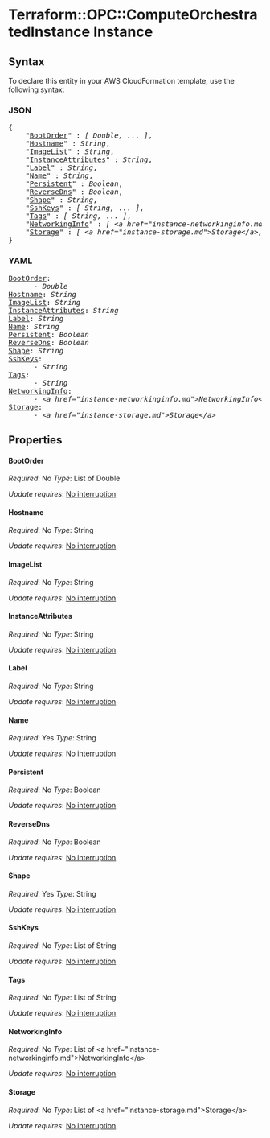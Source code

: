 # Terraform::OPC::ComputeOrchestratedInstance Instance

## Syntax

To declare this entity in your AWS CloudFormation template, use the following syntax:

### JSON

<pre>
{
    "<a href="#bootorder" title="BootOrder">BootOrder</a>" : <i>[ Double, ... ]</i>,
    "<a href="#hostname" title="Hostname">Hostname</a>" : <i>String</i>,
    "<a href="#imagelist" title="ImageList">ImageList</a>" : <i>String</i>,
    "<a href="#instanceattributes" title="InstanceAttributes">InstanceAttributes</a>" : <i>String</i>,
    "<a href="#label" title="Label">Label</a>" : <i>String</i>,
    "<a href="#name" title="Name">Name</a>" : <i>String</i>,
    "<a href="#persistent" title="Persistent">Persistent</a>" : <i>Boolean</i>,
    "<a href="#reversedns" title="ReverseDns">ReverseDns</a>" : <i>Boolean</i>,
    "<a href="#shape" title="Shape">Shape</a>" : <i>String</i>,
    "<a href="#sshkeys" title="SshKeys">SshKeys</a>" : <i>[ String, ... ]</i>,
    "<a href="#tags" title="Tags">Tags</a>" : <i>[ String, ... ]</i>,
    "<a href="#networkinginfo" title="NetworkingInfo">NetworkingInfo</a>" : <i>[ &lt;a href=&#34;instance-networkinginfo.md&#34;&gt;NetworkingInfo&lt;/a&gt;, ... ]</i>,
    "<a href="#storage" title="Storage">Storage</a>" : <i>[ &lt;a href=&#34;instance-storage.md&#34;&gt;Storage&lt;/a&gt;, ... ]</i>
}
</pre>

### YAML

<pre>
<a href="#bootorder" title="BootOrder">BootOrder</a>: <i>
      - Double</i>
<a href="#hostname" title="Hostname">Hostname</a>: <i>String</i>
<a href="#imagelist" title="ImageList">ImageList</a>: <i>String</i>
<a href="#instanceattributes" title="InstanceAttributes">InstanceAttributes</a>: <i>String</i>
<a href="#label" title="Label">Label</a>: <i>String</i>
<a href="#name" title="Name">Name</a>: <i>String</i>
<a href="#persistent" title="Persistent">Persistent</a>: <i>Boolean</i>
<a href="#reversedns" title="ReverseDns">ReverseDns</a>: <i>Boolean</i>
<a href="#shape" title="Shape">Shape</a>: <i>String</i>
<a href="#sshkeys" title="SshKeys">SshKeys</a>: <i>
      - String</i>
<a href="#tags" title="Tags">Tags</a>: <i>
      - String</i>
<a href="#networkinginfo" title="NetworkingInfo">NetworkingInfo</a>: <i>
      - &lt;a href=&#34;instance-networkinginfo.md&#34;&gt;NetworkingInfo&lt;/a&gt;</i>
<a href="#storage" title="Storage">Storage</a>: <i>
      - &lt;a href=&#34;instance-storage.md&#34;&gt;Storage&lt;/a&gt;</i>
</pre>

## Properties

#### BootOrder

_Required_: No
_Type_: List of Double

_Update requires_: [No interruption](https://docs.aws.amazon.com/AWSCloudFormation/latest/UserGuide/using-cfn-updating-stacks-update-behaviors.html#update-no-interrupt)

#### Hostname

_Required_: No
_Type_: String

_Update requires_: [No interruption](https://docs.aws.amazon.com/AWSCloudFormation/latest/UserGuide/using-cfn-updating-stacks-update-behaviors.html#update-no-interrupt)

#### ImageList

_Required_: No
_Type_: String

_Update requires_: [No interruption](https://docs.aws.amazon.com/AWSCloudFormation/latest/UserGuide/using-cfn-updating-stacks-update-behaviors.html#update-no-interrupt)

#### InstanceAttributes

_Required_: No
_Type_: String

_Update requires_: [No interruption](https://docs.aws.amazon.com/AWSCloudFormation/latest/UserGuide/using-cfn-updating-stacks-update-behaviors.html#update-no-interrupt)

#### Label

_Required_: No
_Type_: String

_Update requires_: [No interruption](https://docs.aws.amazon.com/AWSCloudFormation/latest/UserGuide/using-cfn-updating-stacks-update-behaviors.html#update-no-interrupt)

#### Name

_Required_: Yes
_Type_: String

_Update requires_: [No interruption](https://docs.aws.amazon.com/AWSCloudFormation/latest/UserGuide/using-cfn-updating-stacks-update-behaviors.html#update-no-interrupt)

#### Persistent

_Required_: No
_Type_: Boolean

_Update requires_: [No interruption](https://docs.aws.amazon.com/AWSCloudFormation/latest/UserGuide/using-cfn-updating-stacks-update-behaviors.html#update-no-interrupt)

#### ReverseDns

_Required_: No
_Type_: Boolean

_Update requires_: [No interruption](https://docs.aws.amazon.com/AWSCloudFormation/latest/UserGuide/using-cfn-updating-stacks-update-behaviors.html#update-no-interrupt)

#### Shape

_Required_: Yes
_Type_: String

_Update requires_: [No interruption](https://docs.aws.amazon.com/AWSCloudFormation/latest/UserGuide/using-cfn-updating-stacks-update-behaviors.html#update-no-interrupt)

#### SshKeys

_Required_: No
_Type_: List of String

_Update requires_: [No interruption](https://docs.aws.amazon.com/AWSCloudFormation/latest/UserGuide/using-cfn-updating-stacks-update-behaviors.html#update-no-interrupt)

#### Tags

_Required_: No
_Type_: List of String

_Update requires_: [No interruption](https://docs.aws.amazon.com/AWSCloudFormation/latest/UserGuide/using-cfn-updating-stacks-update-behaviors.html#update-no-interrupt)

#### NetworkingInfo

_Required_: No
_Type_: List of &lt;a href=&#34;instance-networkinginfo.md&#34;&gt;NetworkingInfo&lt;/a&gt;

_Update requires_: [No interruption](https://docs.aws.amazon.com/AWSCloudFormation/latest/UserGuide/using-cfn-updating-stacks-update-behaviors.html#update-no-interrupt)

#### Storage

_Required_: No
_Type_: List of &lt;a href=&#34;instance-storage.md&#34;&gt;Storage&lt;/a&gt;

_Update requires_: [No interruption](https://docs.aws.amazon.com/AWSCloudFormation/latest/UserGuide/using-cfn-updating-stacks-update-behaviors.html#update-no-interrupt)

